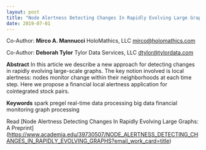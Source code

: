 ```yaml
---
layout: post
title: "Node Alertness Detecting Changes In Rapidly Evolving Large Graphs: A Preprint"
date: 2019-07-01
---
```


Co-Author:
**Mirco A. Mannucci**
HoloMathics, LLC
mirco@holomathics.com

Co-Author:
**Deborah Tylor**
Tylor Data Services, LLC
dtylor@tylordata.com

**Abstract**
In this article we describe a new approach for detecting changes in rapidly evolving large-scale graphs.
The key notion involved is local alertness: nodes monitor change within their neighborhoods at each
time step. Here we propose a ﬁnancial local alertness application for cointegrated stock pairs.

**Keywords**
spark  pregel  real-time data processing  big data  financial monitoring  graph processing

Read [Node Alertness Detecting Changes In Rapidly Evolving Large Graphs: A Preprint] (https://www.academia.edu/39730507/NODE_ALERTNESS_DETECTING_CHANGES_IN_RAPIDLY_EVOLVING_GRAPHS?email_work_card=title)
